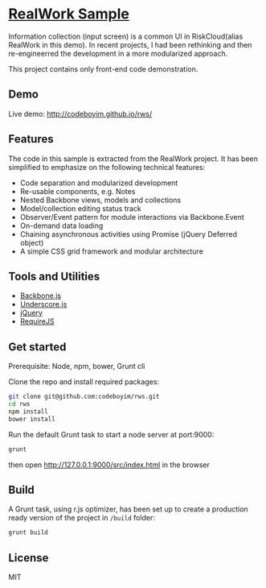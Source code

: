 [RealWork Sample](http://codeboyim.github.io/rws/)
===============
Information collection (input screen) is a common UI in RiskCloud(alias RealWork in this demo). In recent projects, I had been rethinking and then re-engineerred the development in a more modularized approach.

This project contains only front-end code demonstration.

Demo
----

Live demo: http://codeboyim.github.io/rws/


Features
----

The code in this sample is extracted from the RealWork project. It has been simplified to emphasize on the following technical features:

- Code separation and modularized development
- Re-usable components, e.g. Notes
- Nested Backbone views, models and collections
- Model/collection editing status track
- Observer/Event pattern for module interactions via Backbone.Event
- On-demand data loading
- Chaining asynchronous activities using Promise (jQuery Deferred object)
- A simple CSS grid framework and modular architecture


Tools and Utilities
---

- [Backbone.js]
- [Underscore.js](http://underscorejs.org/)
- [jQuery]
- [RequireJS]



Get started
---
Prerequisite: Node, npm, bower, Grunt cli

Clone the repo and install required packages:
```bash
git clone git@github.com:codeboyim/rws.git
cd rws
npm install
bower install
```
Run the default Grunt task to start a node server at port:9000:
```bash
grunt
```
then open http://127.0.0.1:9000/src/index.html in the browser

Build
---
A Grunt task, using r.js optimizer, has been set up to create a production ready version of the project in ```/build``` folder:
```bash
grunt build
```



License
----

MIT

[Backbone.js]:http://backbonejs.org/
[RequireJS]:http://requirejs.org/
[jQuery]:http://jquery.com
[Bower]:http://bower.io/
[Grunt]:http://gruntjs.com/

